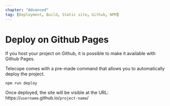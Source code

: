 ```yaml
---
chapter: "Advanced"
tag: [Deployment, Build, Static site, Github, NPM]
---
```


# Deploy on Github Pages

If you host your project on Github, it is possible to make it available with Github Pages.

Telecope comes with a pre-made command that allows you to automatically deploy the project.

```
npm run deploy
```

Once deployed, the site will be visible at the URL: https://`username`.github.io/`project-name`/

